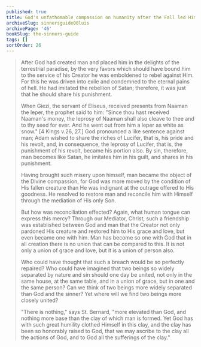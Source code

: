 ```yaml
---
published: true
title: God's unfathomable compassion on humanity after the Fall led Him to reconcile us to himself in the greatest way possible
archiveSlug: sinnersguide00luis
archivePage: '46'
bookSlug: the-sinners-guide
tags: []
sortOrder: 26
---
```


> After God had created man and placed him in the delights of the terrestrial paradise, by the very favors which should have bound him to the service of his Creator he was emboldened to rebel against Him. For this he was driven into exile and condemned to the eternal pains of hell. He had imitated the rebellion of Satan; therefore, it was just that he should share his punishment.
>
> When Giezi, the servant of Eliseus, received presents from Naaman the leper, the prophet said to him: "Since thou hast received Naaman's money, the leprosy of Naaman shall also cleave to thee and to thy seed for ever. And he went out from him a leper as white as snow." [4 Kings v.26, 27.] God pronounced a like sentence against man; Adam wished to share the riches of Lucifer, that is, his pride and his revolt, and, in consequence, the leprosy of Lucifer, that is, the punishment of his revolt, became his portion also. By sin, therefore, man becomes like Satan, he imitates him in his guilt, and shares in his punishment.
>
> Having brought such misery upon himself, man became the object of the Divine compassion, for God was more moved by the condition of His fallen creature than He was indignant at the outrage offered to His goodness. He resolved to restore man and reconcile him with Himself through the mediation of His only Son.
>
> But how was reconciliation effected? Again, what human tongue can express this mercy? Through our Mediator, Christ, such a friendship was established between God and man that the Creator not only pardoned His creature and restored him to His grace and love, but even became one with him. Man has become so one with God that in all creation there is no union that can be compared to this. It is not only a union of grace and love, but it is a union of person also.
>
> Who could have thought that such a breach would be so perfectly repaired? Who could have imagined that two beings so widely separated by nature and sin should one day be united, not only in the same house, at the same table, and in a union of grace, but in one and the same person? Can we think of two beings more widely separated than God and the sinner? Yet where will we find two beings more closely united?
>
> "There is nothing," says St. Bernard, "more elevated than God, and nothing more base than the clay of which man is formed. Yet God has with such great humility clothed Himself in this clay, and the clay has been so honorably raised to God, that we may ascribe to the clay all the actions of God, and to God all the sufferings of the clay."
